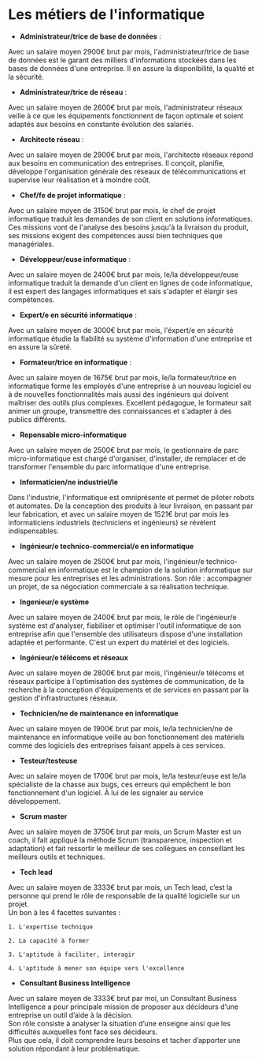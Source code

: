 # Les métiers de l'informatique

- **Administrateur/trice de base de données** :

Avec un salaire moyen 2900€ brut par mois, l'administrateur/trice de base de données est le garant des milliers d'informations stockées dans les bases de données d'une entreprise. Il en assure la disponibilité, la qualité et la sécurité.


- **Administrateur/trice de réseau** :

Avec un salaire moyen de 2600€ brut par mois, l'administrateur réseaux veille à ce que les équipements fonctionnent de façon optimale et soient adaptés aux besoins en constante évolution des salariés.


- **Architecte réseau** :

Avec un salaire moyen de 2900€ brut par mois, l'architecte réseaux répond aux besoins en communication des entreprises. Il conçoit, planifie, développe l'organisation générale des réseaux de télécommunications et supervise leur réalisation et à moindre coût.


- **Chef/fe de projet informatique** :

Avec un salaire moyen de 3150€ brut par mois, le chef de projet informatique traduit les demandes de son client en solutions informatiques. Ces missions vont de l'analyse des besoins jusqu'à la livraison du produit, ses missions exigent des compétences aussi bien techniques que managériales.


- **Développeur/euse informatique** :

Avec un salaire moyen de 2400€ brut par mois, le/la développeur/euse informatique traduit la demande d'un client en lignes de code informatique, il est expert des langages informatiques et sais s'adapter et élargir ses compétences.


- **Expert/e en sécurité informatique** :

Avec un salaire moyen de 3000€ brut par mois, l'éxpert/e en sécurité informatique étudie la fiabilité su système d'information d'une entreprise et en assure la sûreté.


- **Formateur/trice en informatique** :

Avec un salaire moyen de 1675€ brut par mois, le/la formateur/trice en informatique forme les employés d'une entreprise à un nouveau logiciel ou à de nouvelles fonctionnalités mais aussi des ingénieurs qui doivent maîtriser des outils plus complexes. Excellent pédagogue, le formateur sait animer un groupe, transmettre des connaissances et s'adapter à des publics différents.


- **Reponsable micro-informatique**

Avec un salaire moyen de 2500€ brut par mois, le gestionnaire de parc micro-informatique est chargé d'organiser, d'installer, de remplacer et de transformer l'ensemble du parc informatique d'une entreprise.


- **Informaticien/ne industriel/le**

Dans l'industrie, l'informatique est omniprésente et permet de piloter robots et automates. De la conception des produits à leur livraison, en passant par leur fabrication, et avec un salaire moyen de 1521€ brut par mois les informaticiens industriels (techniciens et ingénieurs) se révèlent indispensables.


- **Ingénieur/e technico-commercial/e en informatique**

Avec un salaire moyen de 2500€ brut par mois, l'ingénieur/e technico-commercial en informatique est le champion de la solution informatique sur mesure pour les entreprises et les administrations. Son rôle : accompagner un projet, de sa négociation commerciale à sa réalisation technique.


- **Ingenieur/e système**

Avec un salaire moyen de 2400€ brut par mois, le rôle de l'ingénieur/e système est d'analyser, fiabiliser et optimiser l'outil informatique de son entreprise afin que l'ensemble des utilisateurs dispose d'une installation adaptée et performante. C'est un expert du matériel et des logiciels.


- **Ingénieur/e télécoms et réseaux**

Avec un salaire moyen de 2800€ brut par mois, l'ingénieur/e télécoms et réseaux participe à l'optimisation des systèmes de communication, de la recherche à la conception d'équipements et de services en passant par la gestion d'infrastructures réseaux.


- **Technicien/ne de maintenance en informatique**

Avec un salaire moyen de 1900€ brut par mois, le/la technicien/ne de maintenance en informatique veille au bon fonctionnement des matériels comme des logiciels des entreprises faisant appels à ces services.


- **Testeur/testeuse**

Avec un salaire moyen de 1700€ brut par mois, le/la testeur/euse est le/la spécialiste de la chasse aux bugs, ces erreurs qui empêchent le bon fonctionnement d'un logiciel. À lui de les signaler au service développement.


- **Scrum master**

Avec un salaire moyen de 3750€ brut par mois, un Scrum Master est un coach, il fait appliqué la méthode Scrum (transparence, inspection et adaptation) et fait ressortir le meilleur de ses collègues en conseillant les meilleurs outils et techniques.


- **Tech lead**

Avec un salaire moyen de 3333€ brut par mois, un Tech lead, c’est la personne qui prend le rôle de responsable de la qualité logicielle sur un projet.  
Un bon à les 4 facettes suivantes :  

	1. L'expertise technique  

	2. La capacité à former  

	3. L'aptitude à faciliter, interagir  

	4. L'aptitude à mener son équipe vers l'excellence


- **Consultant Business Intelligence**

Avec un salaire moyen de 3333€ brut par moi, un Consultant Business Intelligence a pour principale mission de proposer aux décideurs d’une entreprise un outil d’aide à la décision.  
Son rôle consiste à analyser la situation d’une enseigne ainsi que les difficultés auxquelles font face ses décideurs.  
Plus que cela, il doit comprendre leurs besoins et tacher d’apporter une solution répondant à leur problématique.